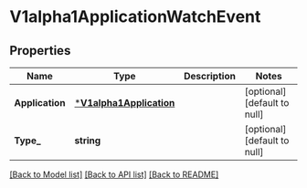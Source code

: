 # V1alpha1ApplicationWatchEvent

## Properties
Name | Type | Description | Notes
------------ | ------------- | ------------- | -------------
**Application** | [***V1alpha1Application**](v1alpha1Application.md) |  | [optional] [default to null]
**Type_** | **string** |  | [optional] [default to null]

[[Back to Model list]](../README.md#documentation-for-models) [[Back to API list]](../README.md#documentation-for-api-endpoints) [[Back to README]](../README.md)


